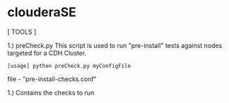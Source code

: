 clouderaSE
==========

[ TOOLS ]

1.) preCheck.py This script is used to run "pre-install" tests against nodes targeted for a CDH Cluster.

	[usage] python preCheck.py myConfigFile

 file - "pre-install-checks.conf"

  1.) Contains the checks to run
